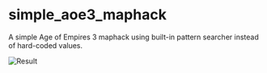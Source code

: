 # simple_aoe3_maphack

A simple Age of Empires 3 maphack using built-in pattern searcher instead of hard-coded values.


![Result](https://github.com/can1357/simple_aoe3_maphack/raw/master/result.jpeg)
